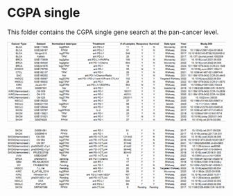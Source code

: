 # CGPA single
This folder contains the CGPA single gene search at the pan-cancer level.

<p align="center">
  <img width="1000"  src="ICI_data1.png">
</p>

<p align="center">
  <img width="1000"  src="ICI_data2.png">
</p>

